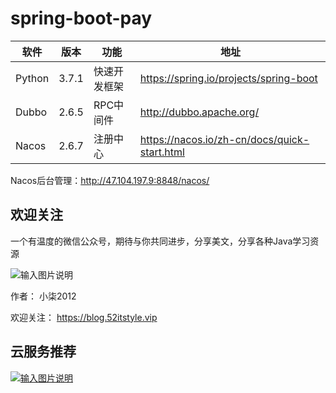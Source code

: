 # spring-boot-pay

| 软件 | 版本  | 功能|   地址|
| ---- | ----- |----- |----- |
|   Python   |  3.7.1 |  快速开发框架   | https://spring.io/projects/spring-boot  |
|   Dubbo| 2.6.5 |   RPC中间件|  http://dubbo.apache.org/ |
|   Nacos| 2.6.7|  注册中心 | https://nacos.io/zh-cn/docs/quick-start.html  |

Nacos后台管理：http://47.104.197.9:8848/nacos/

## 欢迎关注

一个有温度的微信公众号，期待与你共同进步，分享美文，分享各种Java学习资源

![输入图片说明](https://images.gitee.com/uploads/images/2018/0809/181043_76e4d5b8_87650.png "1234.png")



作者： 小柒2012

欢迎关注： https://blog.52itstyle.vip

## 云服务推荐

[![输入图片说明](https://images.gitee.com/uploads/images/2019/0718/130816_45e06f95_87650.png "屏幕截图.png")](https://promotion.aliyun.com/ntms/yunparter/invite.html?userCode=kutpfdo3)

